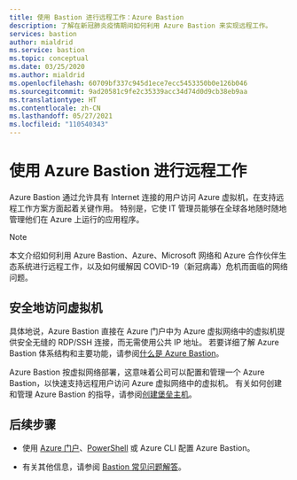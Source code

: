 ```yaml
---
title: 使用 Bastion 进行远程工作：Azure Bastion
description: 了解在新冠肺炎疫情期间如何利用 Azure Bastion 来实现远程工作。
services: bastion
author: mialdrid
ms.service: bastion
ms.topic: conceptual
ms.date: 03/25/2020
ms.author: mialdrid
ms.openlocfilehash: 60709bf337c945d1ece7ecc5453350b0e126b046
ms.sourcegitcommit: 9ad20581c9fe2c35339acc34d74d0d9cb38eb9aa
ms.translationtype: HT
ms.contentlocale: zh-CN
ms.lasthandoff: 05/27/2021
ms.locfileid: "110540343"
---
```

# <a name="working-remotely-using-azure-bastion"></a>使用 Azure Bastion 进行远程工作

Azure Bastion 通过允许具有 Internet 连接的用户访问 Azure 虚拟机，在支持远程工作方案方面起着关键作用。 特别是，它使 IT 管理员能够在全球各地随时随地管理他们在 Azure 上运行的应用程序。

>[!NOTE]
>本文介绍如何利用 Azure Bastion、Azure、Microsoft 网络和 Azure 合作伙伴生态系统进行远程工作，以及如何缓解因 COVID-19（新冠病毒）危机而面临的网络问题。
>

## <a name="securely-access-virtual-machines"></a>安全地访问虚拟机

具体地说，Azure Bastion 直接在 Azure 门户中为 Azure 虚拟网络中的虚拟机提供安全无缝的 RDP/SSH 连接，而无需使用公共 IP 地址。 若要详细了解 Azure Bastion 体系结构和主要功能，请参阅[什么是 Azure Bastion](bastion-overview.md)。

Azure Bastion 按虚拟网络部署，这意味着公司可以配置和管理一个 Azure Bastion，以快速支持远程用户访问 Azure 虚拟网络中的虚拟机。 有关如何创建和管理 Azure Bastion 的指导，请参阅[创建堡垒主机](./tutorial-create-host-portal.md)。

## <a name="next-steps"></a>后续步骤

* 使用 [Azure 门户](./tutorial-create-host-portal.md)、[PowerShell](bastion-create-host-powershell.md) 或 Azure CLI 配置 Azure Bastion。

* 有关其他信息，请参阅 [Bastion 常见问题解答](bastion-faq.md)。